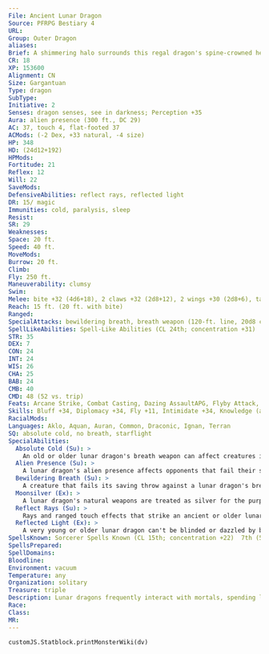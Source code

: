 ```yaml
---
File: Ancient Lunar Dragon
Source: PFRPG Bestiary 4
URL: 
Group: Outer Dragon
aliases: 
Brief: A shimmering halo surrounds this regal dragon's spine-crowned head, and its vast wings ripple like milky gossamer lit by the moon.
CR: 18
XP: 153600
Alignment: CN
Size: Gargantuan
Type: dragon
SubType: 
Initiative: 2
Senses: dragon senses, see in darkness; Perception +35
Aura: alien presence (300 ft., DC 29)
AC: 37, touch 4, flat-footed 37
ACMods: (-2 Dex, +33 natural, -4 size)
HP: 348
HD: (24d12+192)
HPMods: 
Fortitude: 21
Reflex: 12
Will: 22
SaveMods: 
DefensiveAbilities: reflect rays, reflected light
DR: 15/ magic
Immunities: cold, paralysis, sleep
Resist: 
SR: 29
Weaknesses: 
Space: 20 ft.
Speed: 40 ft.
MoveMods: 
Burrow: 20 ft.
Climb: 
Fly: 250 ft.
Maneuverability: clumsy
Swim: 
Melee: bite +32 (4d6+18), 2 claws +32 (2d8+12), 2 wings +30 (2d8+6), tail slap +30 (2d8+18)
Reach: 15 ft. (20 ft. with bite)
Ranged: 
SpecialAttacks: bewildering breath, breath weapon (120-ft. line, 20d8 cold, DC 29), crush, moonsilver, tail sweep
SpellLikeAbilities: Spell-Like Abilities (CL 24th; concentration +31)  At Will-dancing lights, life bubbleAPG, moonstruckAPG, scrying  3/day-quickened moonstruckAPG
STR: 35
DEX: 7
CON: 24
INT: 24
WIS: 26
CHA: 25
BAB: 24
CMB: 40
CMD: 48 (52 vs. trip)
Feats: Arcane Strike, Combat Casting, Dazing AssaultAPG, Flyby Attack, Improved Initiative, Improved Vital Strike, Multiattack, Power Attack, Quicken Spell-Like Ability (moonstruckAPG), Toughness, Vital Strike, Wingover
Skills: Bluff +34, Diplomacy +34, Fly +11, Intimidate +34, Knowledge (arcana, geography, history, local, nature, planes) +30, Perception +35, Sense Motive +35, Spellcraft +34, Use Magic Device +34
RacialMods: 
Languages: Aklo, Aquan, Auran, Common, Draconic, Ignan, Terran
SQ: absolute cold, no breath, starflight
SpecialAbilities:
  Absolute Cold (Su): >
    An old or older lunar dragon's breath weapon can affect creatures immune to cold damage. A creature immune to cold damage still takes half damage from the breath weapon (no damage with a successful saving throw). Resistant creatures' cold resistance is treated as 10 less than normal.
  Alien Presence (Su): >
    A lunar dragon's alien presence affects opponents that fail their saves as touch of idiocy (or as feeblemind for creatures with 4 or fewer Hit Dice) for 5d6 rounds. This is a mind-affecting compulsion effect.
  Bewildering Breath (Su): >
    A creature that fails its saving throw against a lunar dragon's breath weapon emits light (as faerie fire) and is dazzled for 1d4 rounds. If the lunar dragon is adult or older, the creature is also confused for 1d4 rounds.
  Moonsilver (Ex): >
    A lunar dragon's natural weapons are treated as silver for the purpose of overcoming damage reduction.
  Reflect Rays (Su): >
    Rays and ranged touch effects that strike an ancient or older lunar dragon but fail to overcome its spell resistance are reflected back at their source, using the original attack roll to determine whether they hit.
  Reflected Light (Ex): >
    A very young or older lunar dragon can't be blinded or dazzled by bright light or patterns.
SpellsKnown: Sorcerer Spells Known (CL 15th; concentration +22)  7th (5/day)-greater teleport, waves of exhaustion  6th (7/day)-cold ice strikeUM (DC 23), greater dispel magic, true seeing  5th (7/day)-dominate person (DC 22), feeblemind (DC 22), fire snake (DC 22), mage's private sanctum  4th (7/day)-charm monster (DC 21), fire shield, greater invisibility, lesser globe of invulnerability  3rd (8/day)-haste, heroism, tongues, vampiric touch  2nd (8/day)-bear's endurance, detect thoughts (DC 19), hypnotic pattern (DC 19), minor image (DC 19), mirror image  1st (8/day)-comprehend languages, mage armor, protection from evil, shocking grasp, vanishAPG  0 (at will)-detect magic, light, read magic, 4 more
SpellsPrepared: 
SpellDomains: 
Bloodline: 
Environment: vacuum
Temperature: any
Organization: solitary
Treasure: triple
Description: Lunar dragons frequently interact with mortals, spending long hours watching the activities occurring on planets that interest them.
Race: 
Class: 
MR: 
---
```

```dataviewjs
customJS.Statblock.printMonsterWiki(dv)
```
